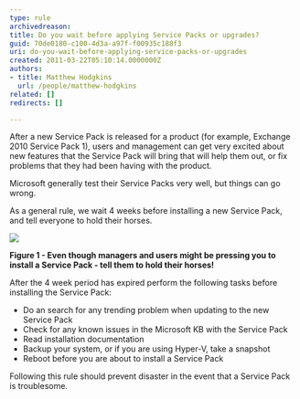 ```yaml
---
type: rule
archivedreason: 
title: Do you wait before applying Service Packs or upgrades?
guid: 70de0180-c100-4d3a-a97f-f00935c188f3
uri: do-you-wait-before-applying-service-packs-or-upgrades
created: 2011-03-22T05:10:14.0000000Z
authors:
- title: Matthew Hodgkins
  url: /people/matthew-hodgkins
related: []
redirects: []

---
```


After a new Service Pack is released for a product (for example, Exchange 2010 Service Pack 1), users and management can get very excited about new features that the Service Pack will bring that will help them out, or fix problems that they had been having with the product. 




Microsoft generally test their Service Packs very well, but things can go wrong.




As a general rule, we wait 4 weeks before installing a new Service Pack, and tell everyone to hold their horses.


<!--endintro-->






![](holdyourhorses.jpg)


 **Figure 1 - Even though managers and users might be pressing you to install a Service Pack - tell them to hold their horses!** 





After the 4 week period has expired perform the following tasks before installing the Service Pack:




* Do an search for any trending problem when updating to the new Service Pack
* Check for any known issues in the Microsoft KB with the Service Pack
* Read installation documentation
* Backup your system, or if you are using Hyper-V, take a snapshot
* Reboot before you are about to install a Service Pack


Following this rule should prevent disaster in the event that a Service Pack is troublesome.
